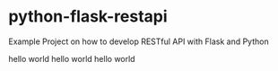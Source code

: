 # python-flask-restapi
Example Project on how to develop RESTful API with Flask and Python

hello world
hello world
hello world
